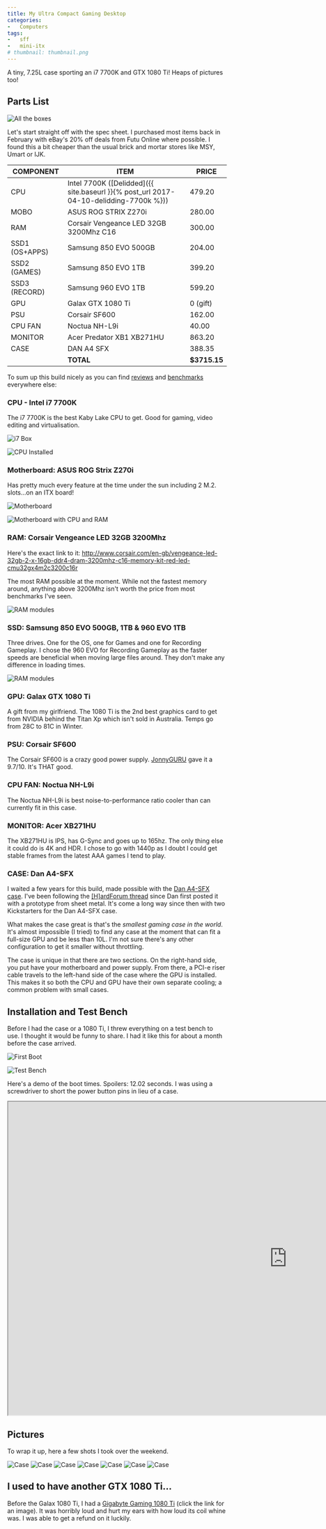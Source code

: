 ```yaml
---
title: My Ultra Compact Gaming Desktop
categories:
-   Computers
tags:
-   sff
-   mini-itx
# thumbnail: thumbnail.png
---
```


A tiny, 7.25L case sporting an i7 7700K and GTX 1080 Ti! Heaps of pictures too!

<!-- more -->

## Parts List

![All the boxes](/components/box.jpg)

Let's start straight off with the spec sheet. I purchased most items back in February with eBay's 20% off deals from Futu Online where possible. I found this a bit cheaper than the usual brick and mortar stores like MSY, Umart or IJK.

| COMPONENT      | ITEM                                                 | PRICE   |
|----------------|------------------------------------------------------|---------|
| CPU            | Intel 7700K ([Delidded]({{ site.baseurl }}{% post_url 2017-04-10-delidding-7700k %}))                                          | 479.20   |
| MOBO           | ASUS ROG STRIX Z270i                                 | 280.00     |
| RAM            | Corsair Vengeance LED 32GB 3200Mhz C16 | 300.00     |
| SSD1 (OS+APPS) | Samsung 850 EVO 500GB                                | 204.00     |
| SSD2 (GAMES)   | Samsung 850 EVO 1TB                                  | 399.20   |
| SSD3 (RECORD)  | Samsung 960 EVO 1TB                                  | 599.20   |
| GPU            | Galax GTX 1080 Ti                                    | 0 (gift)       |
| PSU            | Corsair SF600                                        | 162.00     |
| CPU FAN        | Noctua NH-L9i                                        | 40.00      |
| MONITOR        | Acer Predator XB1 XB271HU                            | 863.20   |
| CASE           | DAN A4 SFX                                           | 388.35  |
|                | **TOTAL**                                            | **$3715.15** |


To sum up this build nicely as you can find [reviews](https://www.hardocp.com/news/2017/01/03/intel_core_i77700k_kaby_lake_processor_review_roundup) and [benchmarks](https://videocardz.com/67173/nvidia-geforce-gtx-1080-ti-review-roundup) everywhere else:

### CPU - Intel i7 7700K

The i7 7700K is the best Kaby Lake CPU to get. Good for gaming, video editing and virtualisation.

![i7 Box](/components/i7-7700k.jpg)

![CPU Installed](/components/cpu-socket.jpg)

### Motherboard: ASUS ROG Strix Z270i

Has pretty much every feature at the time under the sun including 2 M.2. slots...on an ITX board!

![Motherboard](/components/motherboard.jpg)

![Motherboard with CPU and RAM](/components/mobo-no-heatsink.jpg)

### RAM: Corsair Vengeance LED 32GB 3200Mhz

Here's the exact link to it: http://www.corsair.com/en-gb/vengeance-led-32gb-2-x-16gb-ddr4-dram-3200mhz-c16-memory-kit-red-led-cmu32gx4m2c3200c16r

The most RAM possible at the moment. While not the fastest memory around, anything above 3200Mhz isn't worth the price from most benchmarks I've seen.

![RAM modules](/components/ram.jpg)

### SSD: Samsung 850 EVO 500GB, 1TB & 960 EVO 1TB

Three drives. One for the OS, one for Games and one for Recording Gameplay. I chose the 960 EVO for Recording Gameplay as the faster speeds are beneficial when moving large files around. They don't make any difference in loading times.

![RAM modules](/components/ssds.jpg)

### GPU: Galax GTX 1080 Ti

A gift from my girlfriend. The 1080 Ti is the 2nd best graphics card to get from NVIDIA behind the Titan Xp which isn't sold in Australia. Temps go from 28C to 81C in Winter.

### PSU: Corsair SF600

The Corsair SF600 is a crazy good power supply. [JonnyGURU](http://www.jonnyguru.com/modules.php?name=NDReviews&op=Story6&reid=477) gave it a 9.7/10. It's THAT good.

### CPU FAN: Noctua NH-L9i

The Noctua NH-L9i is best noise-to-performance ratio cooler than can currently fit in this case.

### MONITOR: Acer XB271HU

The XB271HU is IPS, has G-Sync and goes up to 165hz. The only thing else it could do is 4K and HDR. I chose to go with 1440p as I doubt I could get stable frames from the latest AAA games I tend to play.

### CASE: Dan A4-SFX

I waited a few years for this build, made possible with the [Dan A4-SFX case](https://www.dan-cases.com/dana4_spec.html). I've been following the [\[H\]ardForum thread](https://hardforum.com/threads/dan-a4-sfx-the-smallest-gaming-case-in-the-world.1799326) since Dan first posted it with a prototype from sheet metal. It's come a long way since then with two Kickstarters for the Dan A4-SFX case.

What makes the case great is that's the *smallest gaming case in the world*. It's almost impossible (I tried) to find any case at the moment that can fit a full-size GPU and be less than 10L. I'm not sure there's any other configuration to get it smaller without throttling.

The case is unique in that there are two sections. On the right-hand side, you put have your motherboard and power supply. From there, a PCI-e riser cable travels to the left-hand side of the case where the GPU is installed. This makes it so both the CPU and GPU have their own separate cooling; a common problem with small cases.

## Installation and Test Bench

Before I had the case or a 1080 Ti, I threw everything on a test bench to use. I thought it would be funny to share. I had it like this for about a month before the case arrived.

![First Boot](/testbench/first-boot.jpg)

![Test Bench](/testbench/test-bench-wiring.jpg)

Here's a demo of the boot times. Spoilers: 12.02 seconds. I was using a screwdriver to short the power button pins in lieu of a case.

<iframe src="https://www.youtube.com/embed/BuhW_yRsRYM" allowfullscreen width="1280" height="720"></iframe>

## Pictures

To wrap it up, here a few shots I took over the weekend.

![Case](/featured-image.jpg)
![Case](/case/closed-right.jpg)
![Case](/case/left-side.jpg)
![Case](/case/right-side.jpg)
![Case](/case/right-side-close.jpg)
![Case](/case/top.jpg)
![Case](/case/front.jpg)

## I used to have another GTX 1080 Ti...

Before the Galax 1080 Ti, I had a [Gigabyte Gaming 1080 Ti](/case/gigabyte-1080ti.jpg) (click the link for an image). It was horribly loud and hurt my ears with how loud its coil whine was. I was able to get a refund on it luckily.

